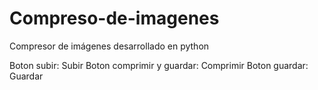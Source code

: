 # Compreso-de-imagenes
Compresor de imágenes desarrollado en python 

Boton subir: Subir
Boton comprimir y guardar: Comprimir
Boton guardar: Guardar